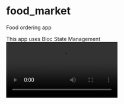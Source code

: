 # food_market

Food ordering app

This app uses Bloc State Management
![Preview](https://user-images.githubusercontent.com/75214838/175545520-1902d5e9-ae65-4348-b2bd-cdc870bb3e12.mp4)
